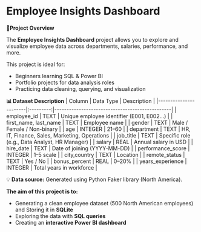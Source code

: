 # **Employee Insights Dashboard**

**📌Project Overview**

The **Employee Insights Dashboard** project allows you to explore and visualize employee data across departments, salaries, performance, and more.  

This project is ideal for:

- Beginners learning SQL & Power BI  
- Portfolio projects for data analysis roles  
- Practicing data cleaning, querying, and visualization

**📊 Dataset Description**
| Column                | Data Type | Description                                    |
|-----------------------|:---------:|------------------------------------------------|
| employee_id           |    TEXT   | Unique employee identifier (E001, E002…)       |
| first_name, last_name |    TEXT   | Employee name                                  |
| gender                |    TEXT   | Male / Female / Non-binary                     |
| age                   |  INTEGER  | 21–60                                          |
| department            |    TEXT   | HR, IT, Finance, Sales, Marketing, Operations  |
| job_title             |    TEXT   | Specific role (e.g., Data Analyst, HR Manager) |
| salary                |    REAL   | Annual salary in USD                           |
| hire_date             |    TEXT   | Date of joining (YYYY-MM-DD)                   |
| performance_score     |  INTEGER  | 1–5 scale                                      |
| city,country          |    TEXT   | Location                                       |
| remote_status         |    TEXT   | Yes / No                                       |
| bonus_percent         |    REAL   | 0–20%                                          |
| years_experience      |  INTEGER  | Total years in workforce                       |


💡 **Data source:** Generated using Python Faker library (North America).

**The aim of this project is to:**

- Generating a clean employee dataset (500 North American employees) and Storing it in **SQLite**
- Exploring the data with **SQL queries**
- Creating an **interactive Power BI dashboard**

